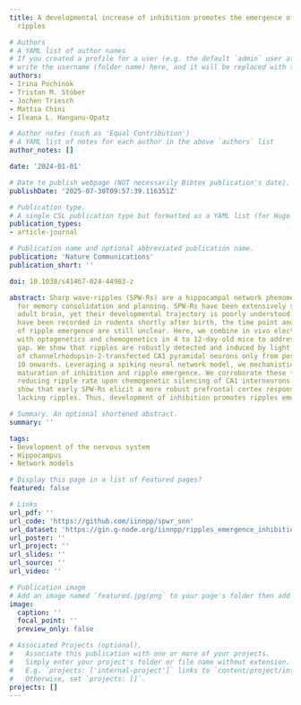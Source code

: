 ```yaml
---
title: A developmental increase of inhibition promotes the emergence of hippocampal
  ripples

# Authors
# A YAML list of author names
# If you created a profile for a user (e.g. the default `admin` user at `content/authors/admin/`), 
# write the username (folder name) here, and it will be replaced with their full name and linked to their profile.
authors:
- Irina Pochinok
- Tristan M. Stöber
- Jochen Triesch
- Mattia Chini
- Ileana L. Hanganu-Opatz

# Author notes (such as 'Equal Contribution')
# A YAML list of notes for each author in the above `authors` list
author_notes: []

date: '2024-01-01'

# Date to publish webpage (NOT necessarily Bibtex publication's date).
publishDate: '2025-07-30T09:57:39.116351Z'

# Publication type.
# A single CSL publication type but formatted as a YAML list (for Hugo requirements).
publication_types:
- article-journal

# Publication name and optional abbreviated publication name.
publication: 'Nature Communications'
publication_short: ''

doi: 10.1038/s41467-024-44983-z

abstract: Sharp wave-ripples (SPW-Rs) are a hippocampal network phenomenon critical
  for memory consolidation and planning. SPW-Rs have been extensively studied in the
  adult brain, yet their developmental trajectory is poorly understood. While SPWs
  have been recorded in rodents shortly after birth, the time point and mechanisms
  of ripple emergence are still unclear. Here, we combine in vivo electrophysiology
  with optogenetics and chemogenetics in 4 to 12-day-old mice to address this knowledge
  gap. We show that ripples are robustly detected and induced by light stimulation
  of channelrhodopsin-2-transfected CA1 pyramidal neurons only from postnatal day
  10 onwards. Leveraging a spiking neural network model, we mechanistically link the
  maturation of inhibition and ripple emergence. We corroborate these findings by
  reducing ripple rate upon chemogenetic silencing of CA1 interneurons. Finally, we
  show that early SPW-Rs elicit a more robust prefrontal cortex response than SPWs
  lacking ripples. Thus, development of inhibition promotes ripples emergence.

# Summary. An optional shortened abstract.
summary: ''

tags:
- Development of the nervous system
- Hippocampus
- Network models

# Display this page in a list of Featured pages?
featured: false

# Links
url_pdf: ''
url_code: 'https://github.com/iinnpp/spwr_snn'
url_dataset: 'https://gin.g-node.org/iinnpp/ripples_emergence_inhibition'
url_poster: ''
url_project: ''
url_slides: ''
url_source: ''
url_video: ''

# Publication image
# Add an image named `featured.jpg/png` to your page's folder then add a caption below.
image:
  caption: ''
  focal_point: ''
  preview_only: false

# Associated Projects (optional).
#   Associate this publication with one or more of your projects.
#   Simply enter your project's folder or file name without extension.
#   E.g. `projects: ['internal-project']` links to `content/project/internal-project/index.md`.
#   Otherwise, set `projects: []`.
projects: []
---
```

